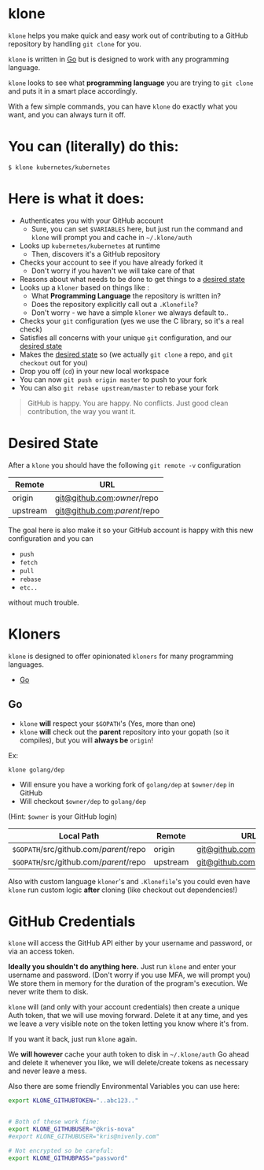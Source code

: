 # klone

`klone` helps you make quick and easy work out of contributing to a GitHub repository by handling `git clone` for you.

`klone` is written in [Go](https://golang.org/) but is designed to work with any programming language.

`klone` looks to see what **programming language** you are trying to `git clone` and puts it in a smart place accordingly.

With a few simple commands, you can have `klone` do exactly what you want, and you can always turn it off.

# You can (literally) do this:

```
$ klone kubernetes/kubernetes
```

#  Here is what it does:

 - Authenticates you with your GitHub account
   - Sure, you can set `$VARIABLES` here, but just run the command and `klone` will prompt you and cache in `~/.klone/auth`
 - Looks up `kubernetes/kubernetes` at runtime
   - Then, discovers it's a GitHub repository
 - Checks your account to see if you have already forked it
   - Don't worry if you haven't we will take care of that
 - Reasons about what needs to be done to get things to a [desired state](https://github.com/kris-nova/klone#desired-state)
 - Looks up a `kloner` based on things like :
   - What **Programming Language** the repository is written in?
   - Does the repository explicitly call out a `.Klonefile`?
   - Don't worry - we have a simple `kloner` we always default to..
 - Checks your `git` configuration (yes we use the C library, so it's a real check)
 - Satisfies all concerns with your unique `git` configuration, and our [desired state](https://github.com/kris-nova/klone#desired-state)
 - Makes the [desired state](https://github.com/kris-nova/klone#desired-state) so (we actually `git clone` a repo, and `git checkout` out for you)
 - Drop you off (`cd`) in your new local workspace
 - You can now `git push origin master` to push to your fork
 - You can also `git rebase upstream/master` to rebase your fork


> GitHub is happy. You are happy. No conflicts. Just good clean contribution, the way you want it.

# Desired State

After a `klone` you should have the following `git remote -v` configuration

| Remote        | URL                                         |
| ------------- | ------------------------------------------- |
| origin        | git@github.com:$owner/$repo                 |
| upstream      | git@github.com:$parent/$repo                |

The goal here is also make it so your GitHub account is happy with this new configuration and you can

 - `push`
 - `fetch`
 - `pull`
 - `rebase`
 - `etc..`

without much trouble.

# Kloners

`klone` is designed to offer opinionated `kloners` for many programming languages.

 - [Go](https://github.com/kris-nova/klone#go)

## Go

 - `klone` **will** respect your `$GOPATH`'s (Yes, more than one)
 - `klone` **will** check out the **parent** repository into your gopath (so it compiles), but you will **always be** ``origin``!

Ex:

```
klone golang/dep
```

 - Will ensure you have a working fork of `golang/dep` at `$owner/dep` in GitHub
 - Will checkout `$owner/dep` to `golang/dep`

 (Hint: `$owner` is your GitHub login)

 | Local Path                               | Remote     | URL                          |
 | ---------------------------------------- | ---------- | ---------------------------- |
 | `$GOPATH`/src/github.com/$parent/$repo   | origin     | git@github.com:$owner/$repo  |
 | `$GOPATH`/src/github.com/$parent/$repo   | upstream   | git@github.com:$parent/$repo |


Also with custom language `kloner`'s and `.Klonefile`'s you could even have `klone` run custom logic **after** cloning (like checkout out dependencies!)


# GitHub Credentials

`klone` will access the GitHub API either by your username and password, or via an access token.

**Ideally you shouldn't do anything here.**
Just run `klone` and enter your username and password. (Don't worry if you use MFA, we will prompt you)
We store them in memory for the duration of the program's execution.
We never write them to disk.

`klone` will (and only with your account credentials) then create a unique Auth token, that we will use moving forward.
Delete it at any time, and yes we leave a very visible note on the token letting you know where it's from.

If you want it back, just run `klone` again.

We **will however** cache your auth token to disk in `~/.klone/auth`
Go ahead and delete it whenever you like, we will delete/create tokens as necessary and never leave a mess.

Also there are some friendly Environmental Variables you can use here:

```bash
export KLONE_GITHUBTOKEN="..abc123.."
```


```bash

# Both of these work fine:
export KLONE_GITHUBUSER="@kris-nova"
#export KLONE_GITHUBUSER="kris@nivenly.com"

# Not encrypted so be careful:
export KLONE_GITHUBPASS="password"

```
